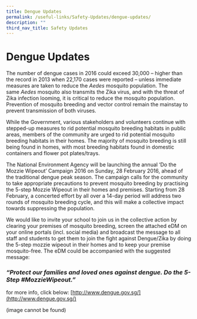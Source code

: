 ```yaml
---
title: Dengue Updates
permalink: /useful-links/Safety-Updates/dengue-updates/
description: ""
third_nav_title: Safety Updates
---
```

Dengue Updates
==============

The number of dengue cases in 2016 could exceed 30,000 – higher than the record in 2013 when 22,170 cases were reported – unless immediate measures are taken to reduce the _Aedes_ mosquito population. The same _Aedes_ mosquito also transmits the Zika virus, and with the threat of Zika infection looming, it is critical to reduce the mosquito population.  Prevention of mosquito breeding and vector control remain the mainstay to prevent transmission of both viruses.

While the Government, various stakeholders and volunteers continue with stepped-up measures to rid potential mosquito breeding habitats in public areas, members of the community are urged to rid potential mosquito breeding habitats in their homes. The majority of mosquito breeding is still being found in homes, with most breeding habitats found in domestic containers and flower pot plates/trays.

The National Environment Agency will be launching the annual ‘Do the Mozzie Wipeout’ Campaign 2016 on Sunday, 28 February 2016, ahead of the traditional dengue peak season. The campaign calls for the community to take appropriate precautions to prevent mosquito breeding by practising the 5-step Mozzie Wipeout in their homes and premises. Starting from 28 February, a concerted effort by all over a 14-day period will address two rounds of mosquito breeding cycle, and this will make a collective impact towards suppressing the population.

We would like to invite your school to join us in the collective action by clearing your premises of mosquito breeding, screen the attached eDM on your online portals (incl. social media) and broadcast the message to all staff and students to get them to join the fight against Dengue/Zika by doing the 5-step mozzie wipeout in their homes and to keep your premise mosquito-free. The eDM could be accompanied with the suggested message:

### _“Protect our families and loved ones against dengue. Do the 5-Step #MozzieWipeout.”_

for more info, click below: [http://www.dengue.gov.sg/](http://www.dengue.gov.sg/)

(image cannot be found)